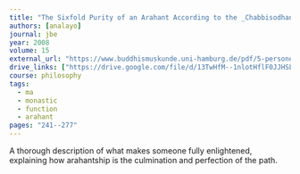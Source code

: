 ```yaml
---
title: "The Sixfold Purity of an Arahant According to the _Chabbisodhana-sutta_ and its Parallel"
authors: [analayo]
journal: jbe
year: 2008
volume: 15
external_url: "https://www.buddhismuskunde.uni-hamburg.de/pdf/5-personen/analayo/sixfold-purity.pdf"
drive_links: ["https://drive.google.com/file/d/13TwHfM--1nlotHflF0JJHSLA7K6nujkE/view?usp=drivesdk"]
course: philosophy
tags:
  - ma
  - monastic
  - function
  - arahant
pages: "241--277"
---
```


A thorough description of what makes someone fully enlightened, explaining how arahantship is the culmination and perfection of the path.
